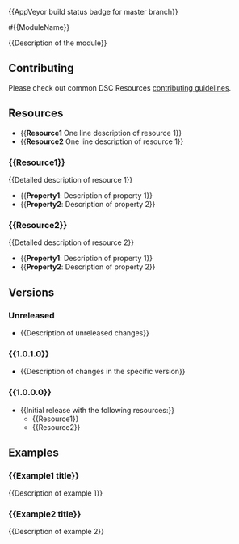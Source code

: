 {{AppVeyor build status badge for master branch}}

#{{ModuleName}}

{{Description of the module}}

## Contributing
Please check out common DSC Resources [contributing guidelines](https://github.com/PowerShell/DscResource.Kit/blob/master/CONTRIBUTING.md).

## Resources

* {{**Resource1** One line description of resource 1}}
* {{**Resource2** One line description of resource 1}}

### {{Resource1}}

{{Detailed description of resource 1}}

* {{**Property1**: Description of property 1}}
* {{**Property2**: Description of property 2}}

### {{Resource2}}

{{Detailed description of resource 2}}

* {{**Property1**: Description of property 1}}
* {{**Property2**: Description of property 2}}

## Versions

### Unreleased

* {{Description of unreleased changes}}

### {{1.0.1.0}}

* {{Description of changes in the specific version}}

### {{1.0.0.0}}

* {{Initial release with the following resources:}}
    * {{Resource1}}
    * {{Resource2}}

## Examples
### {{Example1 title}}

{{Description of example 1}}

### {{Example2 title}}

{{Description of example 2}}
